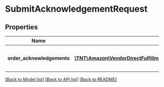 # SubmitAcknowledgementRequest

## Properties
Name | Type | Description | Notes
------------ | ------------- | ------------- | -------------
**order_acknowledgements** | [**\TNT\Amazon\VendorDirectFulfillmentOrders\V1\Model\OrderAcknowledgementItem[]**](OrderAcknowledgementItem.md) | A list of one or more purchase orders. | [optional] 

[[Back to Model list]](../README.md#documentation-for-models) [[Back to API list]](../README.md#documentation-for-api-endpoints) [[Back to README]](../README.md)


